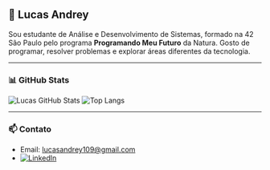 ## 🚀 Lucas Andrey

Sou estudante de Análise e Desenvolvimento de Sistemas, formado na 42 São Paulo pelo programa **Programando Meu Futuro** da Natura. Gosto de programar, resolver problemas e explorar áreas diferentes da tecnologia.

---

### 📊 GitHub Stats

![Lucas GitHub Stats](https://github-readme-stats.vercel.app/api?username=andy-lucas7&show_icons=true&theme=dracula)
![Top Langs](https://github-readme-stats.vercel.app/api/top-langs/?username=andy-lucas7&layout=compact&theme=dracula)

---

### 📫 Contato

- Email: [lucasandrey109@gmail.com](mailto:lucasandrey109@gmail.com)  
- [![LinkedIn](https://img.shields.io/badge/LinkedIn-Lucas%20Andrey-blue?logo=linkedin&style=flat-square)](https://www.linkedin.com/in/lucas-andrey7/)
